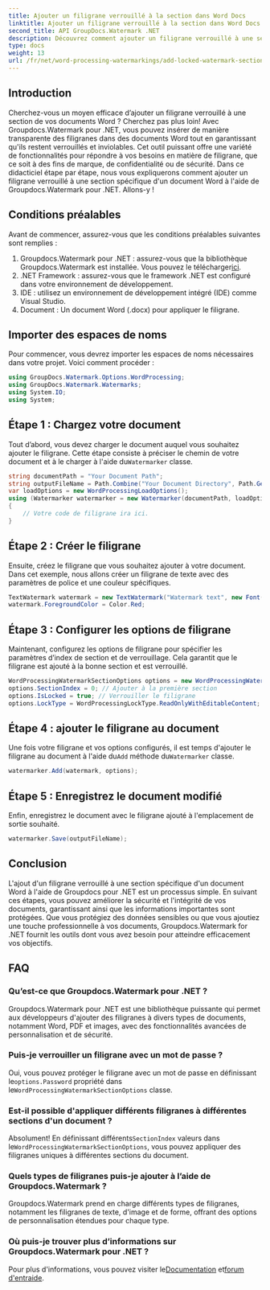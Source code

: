 ```yaml
---
title: Ajouter un filigrane verrouillé à la section dans Word Docs
linktitle: Ajouter un filigrane verrouillé à la section dans Word Docs
second_title: API GroupDocs.Watermark .NET
description: Découvrez comment ajouter un filigrane verrouillé à une section spécifique dans des documents Word à l'aide de Groupdocs for .NET avec ce guide complet étape par étape.
type: docs
weight: 13
url: /fr/net/word-processing-watermarkings/add-locked-watermark-section-word-docs/
---
```

## Introduction
Cherchez-vous un moyen efficace d’ajouter un filigrane verrouillé à une section de vos documents Word ? Cherchez pas plus loin! Avec Groupdocs.Watermark pour .NET, vous pouvez insérer de manière transparente des filigranes dans des documents Word tout en garantissant qu'ils restent verrouillés et inviolables. Cet outil puissant offre une variété de fonctionnalités pour répondre à vos besoins en matière de filigrane, que ce soit à des fins de marque, de confidentialité ou de sécurité. Dans ce didacticiel étape par étape, nous vous expliquerons comment ajouter un filigrane verrouillé à une section spécifique d'un document Word à l'aide de Groupdocs.Watermark pour .NET. Allons-y !
## Conditions préalables
Avant de commencer, assurez-vous que les conditions préalables suivantes sont remplies :
1.  Groupdocs.Watermark pour .NET : assurez-vous que la bibliothèque Groupdocs.Watermark est installée. Vous pouvez le télécharger[ici](https://releases.groupdocs.com/Watermark/net/).
2. .NET Framework : assurez-vous que le framework .NET est configuré dans votre environnement de développement.
3. IDE : utilisez un environnement de développement intégré (IDE) comme Visual Studio.
4. Document : Un document Word (.docx) pour appliquer le filigrane.
## Importer des espaces de noms
Pour commencer, vous devrez importer les espaces de noms nécessaires dans votre projet. Voici comment procéder :
```csharp
using GroupDocs.Watermark.Options.WordProcessing;
using GroupDocs.Watermark.Watermarks;
using System.IO;
using System;
```
## Étape 1 : Chargez votre document
 Tout d’abord, vous devez charger le document auquel vous souhaitez ajouter le filigrane. Cette étape consiste à préciser le chemin de votre document et à le charger à l'aide du`Watermarker` classe.
```csharp
string documentPath = "Your Document Path";
string outputFileName = Path.Combine("Your Document Directory", Path.GetFileName(documentPath));
var loadOptions = new WordProcessingLoadOptions();
using (Watermarker watermarker = new Watermarker(documentPath, loadOptions))
{
    // Votre code de filigrane ira ici.
}
```
## Étape 2 : Créer le filigrane
Ensuite, créez le filigrane que vous souhaitez ajouter à votre document. Dans cet exemple, nous allons créer un filigrane de texte avec des paramètres de police et une couleur spécifiques.
```csharp
TextWatermark watermark = new TextWatermark("Watermark text", new Font("Arial", 19));
watermark.ForegroundColor = Color.Red;
```
## Étape 3 : Configurer les options de filigrane
Maintenant, configurez les options de filigrane pour spécifier les paramètres d’index de section et de verrouillage. Cela garantit que le filigrane est ajouté à la bonne section et est verrouillé.
```csharp
WordProcessingWatermarkSectionOptions options = new WordProcessingWatermarkSectionOptions();
options.SectionIndex = 0; // Ajouter à la première section
options.IsLocked = true; // Verrouiller le filigrane
options.LockType = WordProcessingLockType.ReadOnlyWithEditableContent; // Type de verrouillage
```
## Étape 4 : ajouter le filigrane au document
 Une fois votre filigrane et vos options configurés, il est temps d'ajouter le filigrane au document à l'aide du`Add` méthode du`Watermarker` classe.
```csharp
watermarker.Add(watermark, options);
```
## Étape 5 : Enregistrez le document modifié
Enfin, enregistrez le document avec le filigrane ajouté à l'emplacement de sortie souhaité.
```csharp
watermarker.Save(outputFileName);
```
## Conclusion
L'ajout d'un filigrane verrouillé à une section spécifique d'un document Word à l'aide de Groupdocs pour .NET est un processus simple. En suivant ces étapes, vous pouvez améliorer la sécurité et l'intégrité de vos documents, garantissant ainsi que les informations importantes sont protégées. Que vous protégiez des données sensibles ou que vous ajoutiez une touche professionnelle à vos documents, Groupdocs.Watermark for .NET fournit les outils dont vous avez besoin pour atteindre efficacement vos objectifs.
## FAQ
### Qu’est-ce que Groupdocs.Watermark pour .NET ?
Groupdocs.Watermark pour .NET est une bibliothèque puissante qui permet aux développeurs d'ajouter des filigranes à divers types de documents, notamment Word, PDF et images, avec des fonctionnalités avancées de personnalisation et de sécurité.
### Puis-je verrouiller un filigrane avec un mot de passe ?
 Oui, vous pouvez protéger le filigrane avec un mot de passe en définissant le`options.Password` propriété dans le`WordProcessingWatermarkSectionOptions` classe.
### Est-il possible d'appliquer différents filigranes à différentes sections d'un document ?
 Absolument! En définissant différents`SectionIndex` valeurs dans le`WordProcessingWatermarkSectionOptions`, vous pouvez appliquer des filigranes uniques à différentes sections du document.
### Quels types de filigranes puis-je ajouter à l’aide de Groupdocs.Watermark ?
Groupdocs.Watermark prend en charge différents types de filigranes, notamment les filigranes de texte, d'image et de forme, offrant des options de personnalisation étendues pour chaque type.
### Où puis-je trouver plus d’informations sur Groupdocs.Watermark pour .NET ?
 Pour plus d'informations, vous pouvez visiter le[Documentation](https://reference.groupdocs.com/Watermark/net/) et[forum d'entraide](https://forum.groupdocs.com/c/watermark/19).